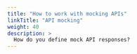 ```yaml
---
title: "How to work with mocking APIs"
linkTitle: "API mocking"
weight: 40
description: >
  How do you define mock API responses?
---
```

